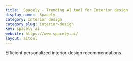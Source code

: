 ```yaml
---
title:  Spacely - Trending AI tool for Interior design
display_name:  Spacely
category: Interior design
category_slug: interior-design
key: spacely_ai
website: https://www.spacely.ai/
layout: aitool
---
```


Efficient personalized interior design recommendations.
